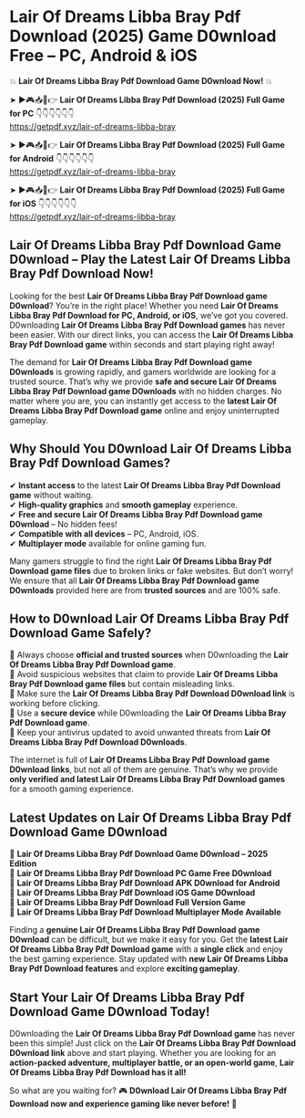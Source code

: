 # Lair Of Dreams Libba Bray Pdf Download (2025) Game D0wnload Free – PC, Android & iOS

💥 **Lair Of Dreams Libba Bray Pdf Download Game D0wnload Now!** 💥  

➤ ►🎮📥📱👉 **Lair Of Dreams Libba Bray Pdf Download (2025) Full Game for PC** 👇👇👇👇👇👇  
https://getpdf.xyz/lair-of-dreams-libba-bray  

➤ ►🎮📥📱👉 **Lair Of Dreams Libba Bray Pdf Download (2025) Full Game for Android** 👇👇👇👇👇👇  
https://getpdf.xyz/lair-of-dreams-libba-bray  

➤ ►🎮📥📱👉 **Lair Of Dreams Libba Bray Pdf Download (2025) Full Game for iOS** 👇👇👇👇👇👇  
https://getpdf.xyz/lair-of-dreams-libba-bray  

## Lair Of Dreams Libba Bray Pdf Download Game D0wnload – Play the Latest Lair Of Dreams Libba Bray Pdf Download Now!

Looking for the best **Lair Of Dreams Libba Bray Pdf Download game D0wnload**? You’re in the right place! Whether you need **Lair Of Dreams Libba Bray Pdf Download for PC, Android, or iOS**, we’ve got you covered. D0wnloading **Lair Of Dreams Libba Bray Pdf Download games** has never been easier. With our direct links, you can access the **Lair Of Dreams Libba Bray Pdf Download game** within seconds and start playing right away!  

The demand for **Lair Of Dreams Libba Bray Pdf Download game D0wnloads** is growing rapidly, and gamers worldwide are looking for a trusted source. That’s why we provide **safe and secure Lair Of Dreams Libba Bray Pdf Download game D0wnloads** with no hidden charges. No matter where you are, you can instantly get access to the **latest Lair Of Dreams Libba Bray Pdf Download game** online and enjoy uninterrupted gameplay.  

## **Why Should You D0wnload Lair Of Dreams Libba Bray Pdf Download Games?**  

✔ **Instant access** to the latest **Lair Of Dreams Libba Bray Pdf Download game** without waiting.  
✔ **High-quality graphics** and **smooth gameplay** experience.  
✔ **Free and secure Lair Of Dreams Libba Bray Pdf Download game D0wnload** – No hidden fees!  
✔ **Compatible with all devices** – PC, Android, iOS.  
✔ **Multiplayer mode** available for online gaming fun.  

Many gamers struggle to find the right **Lair Of Dreams Libba Bray Pdf Download game files** due to broken links or fake websites. But don’t worry! We ensure that all **Lair Of Dreams Libba Bray Pdf Download game D0wnloads** provided here are from **trusted sources** and are 100% safe.  

## **How to D0wnload Lair Of Dreams Libba Bray Pdf Download Game Safely?**  

📌 Always choose **official and trusted sources** when D0wnloading the **Lair Of Dreams Libba Bray Pdf Download game**.  
📌 Avoid suspicious websites that claim to provide **Lair Of Dreams Libba Bray Pdf Download game files** but contain misleading links.  
📌 Make sure the **Lair Of Dreams Libba Bray Pdf Download D0wnload link** is working before clicking.  
📌 Use a **secure device** while D0wnloading the **Lair Of Dreams Libba Bray Pdf Download game**.  
📌 Keep your antivirus updated to avoid unwanted threats from **Lair Of Dreams Libba Bray Pdf Download D0wnloads**.  

The internet is full of **Lair Of Dreams Libba Bray Pdf Download game D0wnload links**, but not all of them are genuine. That’s why we provide **only verified and latest Lair Of Dreams Libba Bray Pdf Download games** for a smooth gaming experience.  

## **Latest Updates on Lair Of Dreams Libba Bray Pdf Download Game D0wnload**  

🔹 **Lair Of Dreams Libba Bray Pdf Download Game D0wnload – 2025 Edition**  
🔹 **Lair Of Dreams Libba Bray Pdf Download PC Game Free D0wnload**  
🔹 **Lair Of Dreams Libba Bray Pdf Download APK D0wnload for Android**  
🔹 **Lair Of Dreams Libba Bray Pdf Download iOS Game D0wnload**  
🔹 **Lair Of Dreams Libba Bray Pdf Download Full Version Game**  
🔹 **Lair Of Dreams Libba Bray Pdf Download Multiplayer Mode Available**  

Finding a **genuine Lair Of Dreams Libba Bray Pdf Download game D0wnload** can be difficult, but we make it easy for you. Get the **latest Lair Of Dreams Libba Bray Pdf Download game** with a **single click** and enjoy the best gaming experience. Stay updated with **new Lair Of Dreams Libba Bray Pdf Download features** and explore **exciting gameplay**.  

## **Start Your Lair Of Dreams Libba Bray Pdf Download Game D0wnload Today!**  

D0wnloading the **Lair Of Dreams Libba Bray Pdf Download game** has never been this simple! Just click on the **Lair Of Dreams Libba Bray Pdf Download D0wnload link** above and start playing. Whether you are looking for an **action-packed adventure, multiplayer battle, or an open-world game**, **Lair Of Dreams Libba Bray Pdf Download has it all!**  

So what are you waiting for? 🎮 **D0wnload Lair Of Dreams Libba Bray Pdf Download now and experience gaming like never before!** 🚀  
